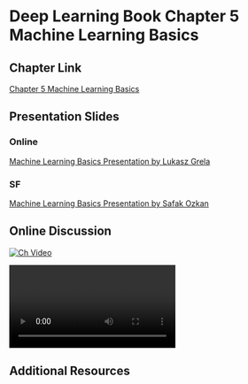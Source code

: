 # Deep Learning Book Chapter 5 Machine Learning Basics 

## Chapter Link

[Chapter 5 Machine Learning Basics](http://www.deeplearningbook.org/contents/ml.html)


## Presentation Slides

### Online 

[Machine Learning Basics Presentation by Lukasz Grela](DLB-ML_Basics-Grela.pdf)

### SF

[Machine Learning Basics Presentation by Safak Ozkan](DLB-ML_Basics-Ozkan.pdf)

## Online Discussion

[![Ch Video](http://img.youtube.com/WsQVC8718H4/0.jpg)](https://youtu.be/WsQVC8718H4)

<VIDEO>https://youtu.be/WsQVC8718H4</VIDEO>


## Additional Resources

